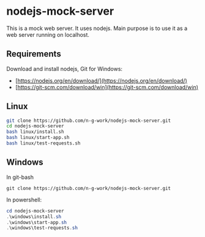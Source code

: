# nodejs-mock-server

This is a mock web server. It uses nodejs. Main purpose is to use it as a web server running on localhost.

## Requirements

Download and install nodejs, Git for Windows:

* [https://nodejs.org/en/download/](https://nodejs.org/en/download/)
* [https://git-scm.com/download/win](https://git-scm.com/download/win)

## Linux

```bash
git clone https://github.com/n-g-work/nodejs-mock-server.git
cd nodejs-mock-server
bash linux/install.sh
bash linux/start-app.sh
bash linux/test-requests.sh
```

## Windows

In git-bash

```git-bash
git clone https://github.com/n-g-work/nodejs-mock-server.git
```

In powershell:

```powershell
cd nodejs-mock-server
.\windows\install.sh
.\windows\start-app.sh
.\windows\test-requests.sh
```

